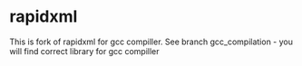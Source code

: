 # rapidxml
This is fork of rapidxml for gcc compiller. See branch gcc_compilation - you will find correct library for gcc compiller
